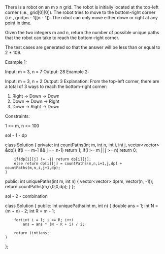 There is a robot on an m x n grid. The robot is initially located at the top-left corner (i.e., grid[0][0]). The robot tries to move to the bottom-right corner (i.e., grid[m - 1][n - 1]). The robot can only move either down or right at any point in time.

Given the two integers m and n, return the number of possible unique paths that the robot can take to reach the bottom-right corner.

The test cases are generated so that the answer will be less than or equal to 2 * 109.

 

Example 1:


Input: m = 3, n = 7
Output: 28
Example 2:

Input: m = 3, n = 2
Output: 3
Explanation: From the top-left corner, there are a total of 3 ways to reach the bottom-right corner:
1. Right -> Down -> Down
2. Down -> Down -> Right
3. Down -> Right -> Down
 

Constraints:

1 <= m, n <= 100

sol - 1 - dp

class Solution {
private:
    int countPaths(int m, int n, int i, int j,  vector<vector<int>> &dp){
        if(i == m-1 && j == n-1) return 1;
        if(i >= m || j >= n) return 0;
        
        if(dp[i][j] != -1) return dp[i][j];
        else return dp[i][j] = countPaths(m,n,i+1,j,dp) + countPaths(m,n,i,j+1,dp);
    }
public:
    int uniquePaths(int m, int n) {
        vector<vector<int>> dp(m, vector<int>(n, -1));
        return countPaths(m,n,0,0,dp);
    }
};


sol - 2 - combination

class Solution {
public:
    int uniquePaths(int m, int n) {
        double ans = 1;
        int N = (m + n) - 2;
        int R = m - 1;
        
        for(int i = 1; i <= R; i++)
            ans = ans * (N - R + i) / i;
        
        return (int)ans;
    }
};
